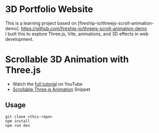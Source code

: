 # 3D Portfolio Website  

This is a learning project based on [fireship-io/threejs-scroll-animation-demo].
https://github.com/fireship-io/threejs-scroll-animation-demo  
I built this to explore Three.js, Vite, animations, and 3D effects in web development.  


# Scrollable 3D Animation with Three.js

- Watch the [full tutorial](https://youtu.be/Q7AOvWpIVHU) on YouTube
- [Scrollable Three.js Animation](https://fireship.io/snippets/threejs-scrollbar-animation) Snippet

## Usage

```
git clone <this-repo>
npm install
npm run dev
```